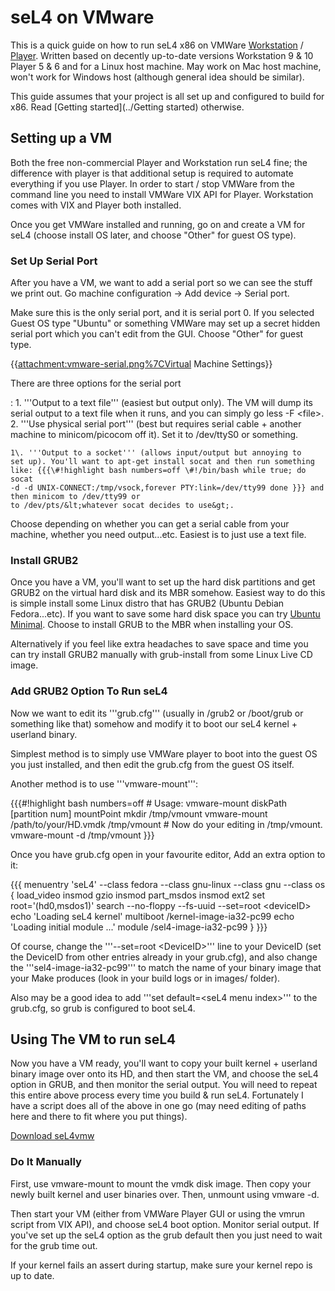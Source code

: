 # seL4 on VMware


This is a quick guide on how to run seL4 x86 on VMWare
[Workstation](http://www.vmware.com/au/products/workstation) /
[Player](https://www.vmware.com/go/downloadplayer). Written
based on decently up-to-date versions Workstation 9 & 10 Player 5 & 6
and for a Linux host machine. May work on Mac host machine, won't work
for Windows host (although general idea should be similar).

This guide assumes that your project is all set up and configured to
build for x86. Read [Getting started](../Getting started) otherwise.

## Setting up a VM


Both the free non-commercial Player and Workstation run seL4 fine; the
difference with player is that additional setup is required to automate
everything if you use Player. In order to start / stop VMWare from the
command line you need to install VMWare VIX API for Player. Workstation
comes with VIX and Player both installed.

Once you get VMWare installed and running, go on and create a VM for
seL4 (choose install OS later, and choose "Other" for guest OS type).

### Set Up Serial Port


After you have a VM, we want to add a serial port so we can see the
stuff we print out. Go machine configuration -&gt; Add device -&gt;
Serial port.

Make sure this is the only serial port, and it is serial port 0. If you
selected Guest OS type "Ubuntu" or something VMWare may set up a secret
hidden serial port which you can't edit from the GUI. Choose "Other" for
guest type.

{{<attachment:vmware-serial.png%7CVirtual> Machine Settings}}

There are three options for the serial port

:   1.  '''Output to a text file''' (easiest but output only). The VM
        will dump its serial output to a text file when it runs, and you
        can simply go less -F &lt;file&gt;.
    2.  '''Use physical serial port''' (best but requires serial cable +
        another machine to minicom/picocom off it). Set it to /dev/ttyS0
        or something.

    1\. '''Output to a socket''' (allows input/output but annoying to
    set up). You'll want to apt-get install socat and then run something
    like: {{{\#!highlight bash numbers=off \#!/bin/bash while true; do socat
    -d -d UNIX-CONNECT:/tmp/vsock,forever PTY:link=/dev/tty99 done }}} and
    then minicom to /dev/tty99 or
    to /dev/pts/&lt;whatever socat decides to use&gt;.

Choose depending on whether you can get a serial cable from your
machine, whether you need output...etc. Easiest is to just use a text
file.

### Install GRUB2


Once you have a VM, you'll want to set up the hard disk partitions and
get GRUB2 on the virtual hard disk and its MBR somehow. Easiest way to
do this is simple install some Linux distro that has GRUB2 (Ubuntu
Debian Fedora...etc). If you want to save some hard disk space you can
try
[Ubuntu Minimal](https://help.ubuntu.com/community/Installation/MinimalCD). Choose to install GRUB to the MBR when installing your OS.

Alternatively if you feel like extra headaches to save space and time
you can try install GRUB2 manually with grub-install from some Linux
Live CD image.

### Add GRUB2 Option To Run seL4


Now we want to edit its '''grub.cfg''' (usually in /grub2 or /boot/grub
or something like that) somehow and modify it to boot our seL4 kernel +
userland binary.

Simplest method is to simply use VMWare player to boot into the guest OS
you just installed, and then edit the grub.cfg from the guest OS itself.

Another method is to use '''vmware-mount''':

{{{\#!highlight bash numbers=off \# Usage: vmware-mount diskPath
\[partition num\] mountPoint mkdir /tmp/vmount vmware-mount
/path/to/your/HD.vmdk /tmp/vmount \# Now do your editing in /tmp/vmount.
vmware-mount -d /tmp/vmount }}}

Once you have grub.cfg open in your favourite editor, Add an extra
option to it:

{{{ menuentry 'seL4' --class fedora --class gnu-linux --class gnu
--class os { load_video insmod gzio insmod part_msdos insmod ext2 set
root='(hd0,msdos1)' search --no-floppy --fs-uuid --set=root
&lt;deviceID&gt; echo 'Loading seL4 kernel' multiboot
/kernel-image-ia32-pc99 echo 'Loading initial module ...' module
/sel4-image-ia32-pc99 } }}}

Of course, change the '''--set=root &lt;DeviceID&gt;''' line to your
DeviceID (set the DeviceID from other entries already in your grub.cfg),
and also change the '''sel4-image-ia32-pc99''' to match the name of your
binary image that your Make produces (look in your build logs or in
images/ folder).

Also may be a good idea to add '''set default=&lt;seL4 menu index&gt;'''
to the grub.cfg, so grub is configured to boot seL4.

## Using The VM to run seL4


Now you have a VM ready, you'll want to copy your built kernel +
userland binary image over onto its HD, and then start the VM, and
choose the seL4 option in GRUB, and then monitor the serial output. You
will need to repeat this entire above process every time you build & run
seL4. Fortunately I have a script does all of the above in one go (may
need editing of paths here and there to fit where you put things).

[Download seL4vmw](attachment:seL4vmw)

### Do It Manually


First, use vmware-mount to mount the vmdk disk image. Then copy your
newly built kernel and user binaries over. Then, unmount using
vmware -d.

Then start your VM (either from VMWare Player GUI or using the vmrun
script from VIX API), and choose seL4 boot option. Monitor serial
output. If you've set up the seL4 option as the grub default then you
just need to wait for the grub time out.

If your kernel fails an assert during startup, make sure your kernel
repo is up to date.
